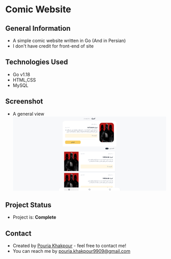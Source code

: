 # Comic Website
## General Information
- A simple comic website written in Go (And in Persian)
- I don't have credit for front-end of site

## Technologies Used
- Go v1.18
- HTML,CSS
- MySQL

## Screenshot
- A general view
![shot](./screenshot/ScreenShot.png)

## Project Status
- Project is: __Complete__

## Contact
- Created by [Pouria Khakpour](https://github.com/0ne-zero) - feel free to contact me!
- You can reach me by pouria.khakpour9909@gmail.com

